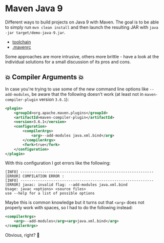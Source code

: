 # Maven Java 9

Different ways to build projects on Java 9 with Maven.
The goal is to be able to simply run `mvn clean install` and then launch the resulting JAR with `java -jar target/demo-java-9.jar`.

* [toolchain](toolchain)
* [.mavenrc](mavenrc)

Some approaches are more intrusive, others more brittle - have a look at the individual solutions for a small discussion of its pros and cons.

## 💥 Compiler Arguments 💥

In case you're trying to use some of the new command line options like `--add-modules`, be aware that the following doesn't work (at least not in `maven-compiler-plugin` version `3.6.1`):

```xml
<plugin>
	<groupId>org.apache.maven.plugins</groupId>
	<artifactId>maven-compiler-plugin</artifactId>
	<version>3.6.1</version>
	<configuration>
		<compilerArgs>
			<arg>--add-modules java.xml.bind</arg>
		</compilerArgs>
		<fork>true</fork>
	</configuration>
</plugin>
```

With this configuration I got errors like the following:

```
[INFO] -------------------------------------------------------------
[ERROR] COMPILATION ERROR :
[INFO] -------------------------------------------------------------
[ERROR] javac: invalid flag: --add-modules java.xml.bind
Usage: javac <options> <source files>
use --help for a list of possible options
```

Maybe this is common knowledge but it turns out that `<arg>` does not properly work with spaces, so I had to do the following instead:

```xml
<compilerArgs>
	<arg>--add-modules</arg><arg>java.xml.bind</arg>
</compilerArgs>
```

Obvious, right? 🤔
